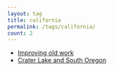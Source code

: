 ```yaml
---
layout: tag
title: california
permalink: /tags/california/
count: 2
---
```


- [Improving old work](https://wilsoncwc.github.io/improving-old-work/)
- [Crater Lake and South Oregon](https://ansari.io/travel/crater-lake-and-south-oregon/)

